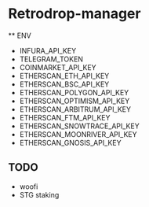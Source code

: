 # Retrodrop-manager

** ENV
- INFURA_API_KEY
- TELEGRAM_TOKEN
- COINMARKET_API_KEY
- ETHERSCAN_ETH_API_KEY
- ETHERSCAN_BSC_API_KEY
- ETHERSCAN_POLYGON_API_KEY
- ETHERSCAN_OPTIMISM_API_KEY
- ETHERSCAN_ARBITRUM_API_KEY
- ETHERSCAN_FTM_API_KEY
- ETHERSCAN_SNOWTRACE_API_KEY
- ETHERSCAN_MOONRIVER_API_KEY
- ETHERSCAN_GNOSIS_API_KEY


## TODO
- woofi
- STG staking